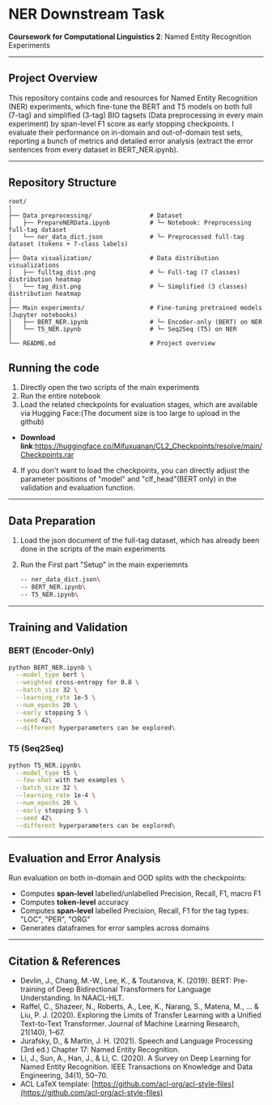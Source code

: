 # NER Downstream Task

**Coursework for Computational Linguistics 2**: Named Entity Recognition Experiments

---

## Project Overview

This repository contains code and resources for Named Entity Recognition (NER) experiments, which fine-tune the BERT and T5 models on both full (7-tag) and simplified (3-tag) BIO tagsets (Data preprocessing in every main experiment) by span-level F1 score as early stopping checkpoints. I evaluate their performance on in-domain and out-of-domain test sets, reporting a bunch of metrics and detailed error analysis (extract the error sentences from every dataset in BERT_NER.ipynb).

---

## Repository Structure

```
root/
│
├── Data preprocessing/                # Dataset
│   ├── PrepareNERData.ipynb           # └─ Notebook: Preprocessing full-tag dataset
│   └── ner_data_dict.json             # └─ Preprocessed full-tag dataset (tokens + 7-class labels)
│
├── Data visualization/                # Data distribution visualizations
│   ├── fulltag_dist.png               # └─ Full‐tag (7 classes) distribution heatmap
│   └── tag_dist.png                   # └─ Simplified (3 classes) distribution heatmap
│
├── Main experiments/                  # Fine-tuning pretrained models (Jupyter notebooks)
│   ├── BERT_NER.ipynb                 # └─ Encoder-only (BERT) on NER
│   └── T5_NER.ipynb                   # └─ Seq2Seq (T5) on NER
│
└── README.md                          # Project overview

```
## Running the code

1. Directly open the two scripts of the main experiments
2. Run the entire notebook
3. Load the related checkpoints for evaluation stages, which are available via Hugging Face:(The document size is too large to upload in the github)
  * **Download link**:https://huggingface.co/Mifuxuanan/CL2_Checkpoints/resolve/main/Checkpoints.rar
4. If you don't want to load the checkpoints, you can directly adjust the parameter positions of "model" and "clf_head"(BERT only) in the validation and evaluation function.
---

## Data Preparation

1. Load the json document of the full-tag dataset, which has already been done in the scripts of the main experiments
2. Run the First part "Setup" in the main experiemnts

   ```bash
   -- ner_data_dict.json\
   -- BERT_NER.ipynb\
   -- T5_NER.ipynb\
   ```
---

## Training and Validation

### BERT (Encoder-Only)

```bash
python BERT_NER.ipynb \
  --model_type bert \
  --weighted cross-entropy for 0.8 \
  --batch_size 32 \
  --learning_rate 1e-5 \
  --num_epochs 20 \
  --early stopping 5 \
  --seed 42\
  --different hyperparameters can be explored\
```

### T5 (Seq2Seq)

```bash
python T5_NER.ipynb\
  --model_type t5 \
  --few-shot with two examples \
  --batch_size 32 \
  --learning_rate 1e-4 \
  --num_epochs 20 \
  --early stopping 5 \
  --seed 42\
  --different hyperparameters can be explored\
```

---

## Evaluation and Error Analysis

Run evaluation on both in-domain and OOD splits with the checkpoints:

* Computes **span-level** labelled/unlabelled Precision, Recall, F1, macro F1
* Computes **token-level** accuracy
* Computes **span-level** labelled Precision, Recall, F1 for the tag types: "LOC", "PER", "ORG"
* Generates dataframes for error samples across domains
---

## Citation & References

* Devlin, J., Chang, M.-W., Lee, K., & Toutanova, K. (2019). BERT: Pre-training of Deep Bidirectional Transformers for Language Understanding. In NAACL-HLT.
* Raffel, C., Shazeer, N., Roberts, A., Lee, K., Narang, S., Matena, M., ... & Liu, P. J. (2020). Exploring the Limits of Transfer Learning with a Unified Text-to-Text Transformer. Journal of Machine Learning Research, 21(140), 1–67.
* Jurafsky, D., & Martin, J. H. (2021). Speech and Language Processing (3rd ed.) Chapter 17: Named Entity Recognition.
* Li, J., Sun, A., Han, J., & Li, C. (2020). A Survey on Deep Learning for Named Entity Recognition. IEEE Transactions on Knowledge and Data Engineering, 34(1), 50–70.
* ACL LaTeX template: [https://github.com/acl-org/acl-style-files](https://github.com/acl-org/acl-style-files)
